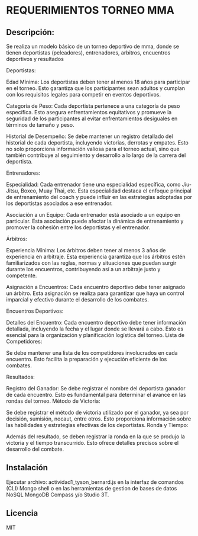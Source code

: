 # REQUERIMIENTOS TORNEO MMA

## Descripción:
Se realiza un modelo básico de un torneo deportivo de mma, donde se tienen deportistas (peleadores), entrenadores, arbitros, encuentros deportivos y resultados

Deportistas:

Edad Mínima:
Los deportistas deben tener al menos 18 años para participar en el torneo. Esto garantiza que los participantes sean adultos y cumplan con los requisitos legales para competir en eventos deportivos.

Categoría de Peso:
Cada deportista pertenece a una categoría de peso específica. Esto asegura enfrentamientos equitativos y promueve la seguridad de los participantes al evitar enfrentamientos desiguales en términos de tamaño y peso.

Historial de Desempeño:
Se debe mantener un registro detallado del historial de cada deportista, incluyendo victorias, derrotas y empates. Esto no solo proporciona información valiosa para el torneo actual, sino que también contribuye al seguimiento y desarrollo a lo largo de la carrera del deportista.


Entrenadores:

Especialidad:
Cada entrenador tiene una especialidad específica, como Jiu-Jitsu, Boxeo, Muay Thai, etc. Esta especialidad destaca el enfoque principal de entrenamiento del coach y puede influir en las estrategias adoptadas por los deportistas asociados a ese entrenador.

Asociación a un Equipo:
Cada entrenador está asociado a un equipo en particular. Esta asociación puede afectar la dinámica de entrenamiento y promover la cohesión entre los deportistas y el entrenador.


Árbitros:

Experiencia Mínima:
Los árbitros deben tener al menos 3 años de experiencia en arbitraje. Esta experiencia garantiza que los árbitros estén familiarizados con las reglas, normas y situaciones que puedan surgir durante los encuentros, contribuyendo así a un arbitraje justo y competente.

Asignación a Encuentros:
Cada encuentro deportivo debe tener asignado un árbitro. Esta asignación se realiza para garantizar que haya un control imparcial y efectivo durante el desarrollo de los combates.


Encuentros Deportivos:

Detalles del Encuentro:
Cada encuentro deportivo debe tener información detallada, incluyendo la fecha y el lugar donde se llevará a cabo. Esto es esencial para la organización y planificación logística del torneo.
Lista de Competidores:

Se debe mantener una lista de los competidores involucrados en cada encuentro. Esto facilita la preparación y ejecución eficiente de los combates.


Resultados:

Registro del Ganador:
Se debe registrar el nombre del deportista ganador de cada encuentro. Esto es fundamental para determinar el avance en las rondas del torneo.
Método de Victoria:

Se debe registrar el método de victoria utilizado por el ganador, ya sea por decisión, sumisión, nocaut, entre otros. Esto proporciona información sobre las habilidades y estrategias efectivas de los deportistas.
Ronda y Tiempo:

Además del resultado, se deben registrar la ronda en la que se produjo la victoria y el tiempo transcurrido. Esto ofrece detalles precisos sobre el desarrollo del combate.

## Instalación
Ejecutar archivo: actividad1_tyson_bernard.js en la interfaz de comandos (CLI) Mongo shell o en las herramientas de gestion de bases de datos NoSQL MongoDB Compass y/o Studio 3T.

## Licencia
MIT
